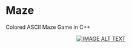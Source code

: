 # Maze
Colored ASCII Maze Game in C++
<div align="center">
  <a href="https://www.youtube.com/watch?v=2bAcb7ZJlB8"><img src="https://img.youtube.com/vi/2bAcb7ZJlB8/0.jpg" alt="IMAGE ALT TEXT"></a>
</div>
